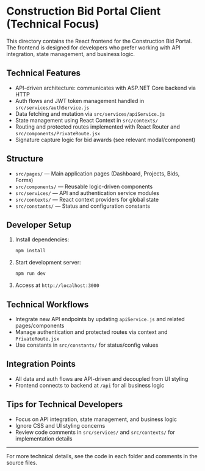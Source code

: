 # Construction Bid Portal Client (Technical Focus)

This directory contains the React frontend for the Construction Bid Portal. The frontend is designed for developers who prefer working with API integration, state management, and business logic.

## Technical Features

- API-driven architecture: communicates with ASP.NET Core backend via HTTP
- Auth flows and JWT token management handled in `src/services/authService.js`
- Data fetching and mutation via `src/services/apiService.js`
- State management using React Context in `src/contexts/`
- Routing and protected routes implemented with React Router and `src/components/PrivateRoute.jsx`
- Signature capture logic for bid awards (see relevant modal/component)

## Structure

- `src/pages/` — Main application pages (Dashboard, Projects, Bids, Forms)
- `src/components/` — Reusable logic-driven components
- `src/services/` — API and authentication service modules
- `src/contexts/` — React context providers for global state
- `src/constants/` — Status and configuration constants

## Developer Setup

1. Install dependencies:
   ```bash
   npm install
   ```
2. Start development server:
   ```bash
   npm run dev
   ```
3. Access at `http://localhost:3000`

## Technical Workflows

- Integrate new API endpoints by updating `apiService.js` and related pages/components
- Manage authentication and protected routes via context and `PrivateRoute.jsx`
- Use constants in `src/constants/` for status/config values

## Integration Points

- All data and auth flows are API-driven and decoupled from UI styling
- Frontend connects to backend at `/api` for all business logic

## Tips for Technical Developers

- Focus on API integration, state management, and business logic
- Ignore CSS and UI styling concerns
- Review code comments in `src/services/` and `src/contexts/` for implementation details

---

For more technical details, see the code in each folder and comments in the source files.
